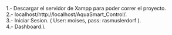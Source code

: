 1.- Descargar el servidor de Xampp para poder correr el proyecto. \
2.- localhost/http://localhost/AquaSmart_Control/. \
3.- Iniciar Sesion. ( User: moises, pass: rasmuslerdorf ).\
4.- Dashboard.\
